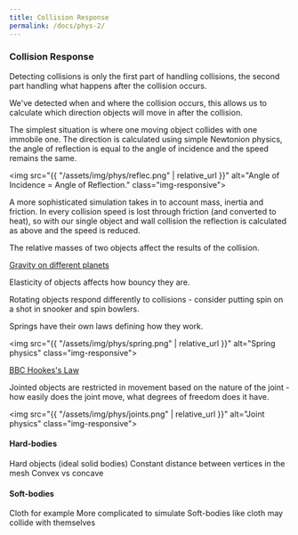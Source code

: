 ```yaml
---
title: Collision Response
permalink: /docs/phys-2/
---
```


### Collision Response

Detecting collisions is only the first part of handling collisions, the second part handling what happens after the collision occurs.  

We've detected when and where the collision occurs, this allows us to calculate which direction objects will move in after the collision.  

The simplest situation is where one moving object collides with one immobile one. The direction is calculated using simple Newtonion physics, the angle of reflection is equal to the angle of incidence and the speed remains the same.    

<img src="{{ "/assets/img/phys/reflec.png" | relative_url }}" alt="Angle of Incidence = Angle of Reflection." class="img-responsive">   

A more sophisticated simulation takes in to account mass, inertia and friction. In every collision speed is lost through friction (and converted to heat), so with our single object and wall collision the reflection is calculated as above and the speed is reduced.  

The relative masses of two objects affect the results of the collision.  

[Gravity on different planets](https://imgur.com/gallery/3vwxXVY)  

Elasticity of objects affects how bouncy they are.  

Rotating objects respond differently to collisions - consider putting spin on a shot in snooker and spin bowlers.

Springs have their own laws defining how they work.  

<img src="{{ "/assets/img/phys/spring.png" | relative_url }}" alt="Spring physics" class="img-responsive">   

[BBC Hookes's Law](https://www.bbc.co.uk/bitesize/topics/z4brd2p/articles/zv4jdp3#:~:text=It%20says%20that%20if%20you,you%20get%20twice%20the%20stretch.)  

Jointed objects are restricted in movement based on the nature of the joint - how easily does the joint move, what degrees of freedom does it have.  

<img src="{{ "/assets/img/phys/joints.png" | relative_url }}" alt="Joint physics" class="img-responsive">   

#### Hard-bodies
Hard objects (ideal solid bodies)
Constant distance between vertices in the mesh
Convex vs concave

#### Soft-bodies
Cloth for example
More complicated to simulate
Soft-bodies like cloth may collide with themselves
